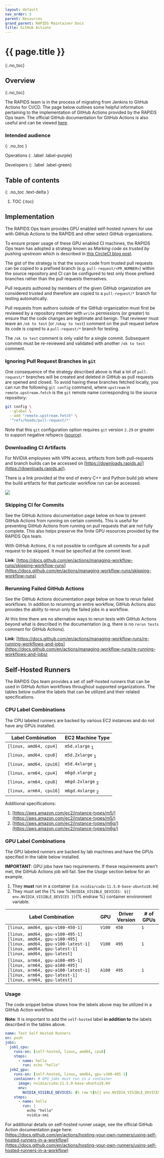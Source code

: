 ```yaml
---
layout: default
nav_order: 3
parent: Resources
grand_parent: RAPIDS Maintainer Docs
title: GitHub Actions
---
```


# {{ page.title }}
{:.no_toc}

## Overview
{:.no_toc}

The RAPIDS team is in the process of migrating from Jenkins to GitHub Actions for CI/CD. The page below outlines some helpful information pertaining to the implementation of GitHub Actions provided by the RAPIDS Ops team. The official GitHub documentation for GitHub Actions is also useful and can be viewed [here](https://docs.github.com/en/actions).

### Intended audience
{: .no_toc }

Operations
{: .label .label-purple}

Developers
{: .label .label-green}

## Table of contents
{: .no_toc .text-delta }

1. TOC
{:toc}

## Implementation

The RAPIDS Ops team provides GPU enabled self-hosted runners for use with GitHub Actions to the RAPIDS and other select GitHub organizations.

To ensure proper usage of these GPU enabled CI machines, the RAPIDS Ops team has adopted a strategy known as _Marking code as trusted by pushing upstream_ which is described in [this CircleCI blog post](https://circleci.com/blog/triggering-trusted-ci-jobs-on-untrusted-forks/).

The gist of the strategy is that the source code from trusted pull requests can be copied to a prefixed branch (e.g. `pull-request/<PR_NUMBER>`) within the source repository and CI can be configured to test only those prefixed branches rather than the pull requests themselves.

Pull requests authored by members of the given GitHub organization are considered trusted and therefore are copied to a `pull-request/*` branch for testing automatically.

Pull requests from authors outside of the GitHub organization must first be reviewed by a repository member with `write` permissions (or greater) to ensure that the code changes are legitimate and benign. That reviewer must leave an `/ok to test` (or `/okay to test`) comment on the pull request before its code is copied to a `pull-request/*` branch for testing.

The `/ok to test` comment is only valid for a single commit. Subsequent commits must be re-reviewed and validated with another `/ok to test` comment.

### Ignoring Pull Request Branches in `git`

One consequence of the strategy described above is that a lot of `pull-request/*` branches will be created and deleted in GitHub as pull requests are opened and closed. To avoid having these branches fetched locally, you can run the following `git config` command, where `upstream` in `remote.upstream.fetch` is the `git` remote name corresponding to the source repository:

```sh
git config \
  --global \
  --add "remote.upstream.fetch" \
  '^refs/heads/pull-request/*'
```

Note that this `git` configuration option requires `git` version `2.29` or greater to support negative refspecs ([source](https://github.blog/2020-10-19-git-2-29-released/#user-content-negative-refspecs)).

### Downloading CI Artifacts

For NVIDIA employees with VPN access, artifacts from both pull-requests and branch builds can be accessed on [https://downloads.rapids.ai/](https://downloads.rapids.ai/).

There is a link provided at the end of every C++ and Python build job where the build artifacts for that particular workflow run can be accessed.

![](/assets/images/downloads.png)

### Skipping CI for Commits

See the GitHub Actions documentation page below on how to prevent GitHub Actions from running on certain commits. This is useful for preventing GitHub Actions from running on pull requests that are not fully complete. This also helps preserve the finite GPU resources provided by the RAPIDS Ops team.

With GitHub Actions, it is not possible to configure all commits for a pull request to be skipped. It must be specified at the commit level.

**Link**: [https://docs.github.com/en/actions/managing-workflow-runs/skipping-workflow-runs](https://docs.github.com/en/actions/managing-workflow-runs/skipping-workflow-runs)

### Rerunning Failed GitHub Actions

See the GitHub Actions documentation page below on how to rerun failed workflows. In addition to rerunning an entire workflow, GitHub Actions also provides the ability to rerun only the failed jobs in a workflow.

At this time there are no alternative ways to rerun tests with GitHub Actions beyond what is described in the documentation (e.g. there is no `rerun tests` comment for GitHub Actions).

**Link**: [https://docs.github.com/en/actions/managing-workflow-runs/re-running-workflows-and-jobs](https://docs.github.com/en/actions/managing-workflow-runs/re-running-workflows-and-jobs)

## Self-Hosted Runners

The RAPIDS Ops team provides a set of self-hosted runners that can be used in GitHub Action workflows throughout supported organizations. The tables below outline the labels that can be utilized and their related specifications.

### CPU Label Combinations

The CPU labeled runners are backed by various EC2 instances and do not have any GPUs installed.

| Label Combination       | EC2 Machine Type            |
| ----------------------- | --------------------------- |
| `[linux, amd64, cpu4]`  | `m5d.xlarge` <sub>1</sub>   |
| `[linux, amd64, cpu8]`  | `m5d.2xlarge` <sub>1</sub>  |
| `[linux, amd64, cpu16]` | `m5d.4xlarge` <sub>1</sub>  |
| `[linux, arm64, cpu4]`  | `m6gd.xlarge` <sub>2</sub>  |
| `[linux, arm64, cpu8]`  | `m6gd.2xlarge` <sub>2</sub> |
| `[linux, arm64, cpu16]` | `m6gd.4xlarge` <sub>2</sub> |

Additional specifications:

1. [https://aws.amazon.com/ec2/instance-types/m5/](https://aws.amazon.com/ec2/instance-types/m5/)
2. [https://aws.amazon.com/ec2/instance-types/m6g/](https://aws.amazon.com/ec2/instance-types/m6g/)

### GPU Label Combinations

The GPU labeled runners are backed by lab machines and have the GPUs specified in the table below installed.

**IMPORTANT**: GPU jobs have two requirements. If these requirements aren't met, the GitHub Actions job will fail. See the _Usage_ section below for an example.

1. They **must** run in a container (i.e. `nvidia/cuda:11.5.0-base-ubuntu18.04`)
2. They must set the {% raw %}`NVIDIA_VISIBLE_DEVICES: ${{ env.NVIDIA_VISIBLE_DEVICES }}`{% endraw %} container environment variable.

| Label Combination                                                                                                                                                                                                                                                                           | GPU    | Driver Version | # of GPUs |
| ------------------------------------------------------------------------------------------------------------------------------------------------------------------------------------------------------------------------------------------------------------------------------------------- | ------ | -------------- | --------- |
| `[linux, amd64, gpu-v100-450-1]`                                                                                                                                                                                                                                                            | `V100` | `450`          | `1`       |
| `[linux, amd64, gpu-v100-495-1]` <span class="table_br"></span> `[linux, amd64, gpu-v100-495]` <span class="table_br"></span> `[linux, amd64, gpu-v100-latest-1]` <span class="table_br"></span> `[linux, amd64, gpu-latest-1]` <span class="table_br"></span> `[linux, amd64, gpu-latest]` | `V100` | `495`          | `1`       |
| `[linux, arm64, gpu-a100-495-1]` <span class="table_br"></span> `[linux, arm64, gpu-a100-495]` <span class="table_br"></span> `[linux, arm64, gpu-a100-latest-1]` <span class="table_br"></span> `[linux, arm64, gpu-latest-1]` <span class="table_br"></span> `[linux, arm64, gpu-latest]` | `A100` | `495`          | `1`       |

### Usage

The code snippet below shows how the labels above may be utilized in a GitHub Action workflow.

**Note**: It is important to add the `self-hosted` label **in addition to** the labels described in the tables above.

```yaml
name: Test Self Hosted Runners
on: push
jobs:
  job1_cpu:
    runs-on: [self-hosted, linux, amd64, cpu8]
    steps:
      - name: hello
        run: echo "hello"
  job2_gpu:
    runs-on: [self-hosted, linux, amd64, gpu-v100-495-1]
    container: # GPU jobs must run in a container
      image: nvidia/cuda:11.5.0-base-ubuntu18.04
      env:
        NVIDIA_VISIBLE_DEVICES: {% raw %}${{ env.NVIDIA_VISIBLE_DEVICES }}{% endraw %} # GPU jobs must set this container env variable
    steps:
      - name: hello
        run: |
          echo "hello"
          nvidia-smi
```

For additional details on self-hosted runner usage, see the official GitHub Action documentation page here: [https://docs.github.com/en/actions/hosting-your-own-runners/using-self-hosted-runners-in-a-workflow](https://docs.github.com/en/actions/hosting-your-own-runners/using-self-hosted-runners-in-a-workflow)
